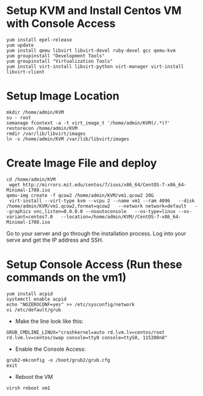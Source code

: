 # Setup KVM and Install Centos VM with Console Access

```
yum install epel-release
yum update
yum install qemu libvirt libvirt-devel ruby-devel gcc qemu-kvm
yum groupinstall "Development Tools"
yum groupinstall "Virtualization Tools"
yum install virt-install libvirt-python virt-manager virt-install libvirt-client
```

# Setup Image Location

```
mkdir /home/admin/KVM
su - root
semanage fcontext -a -t virt_image_t '/home/admin/KVM(/.*)?'
restorecon /home/admin/KVM
rmdir /var/lib/libvirt/images
ln -s /home/admin/KVM /var/lib/libvirt/images
```

# Create Image File and deploy
```
cd /home/admin/KVM
 wget http://mirrors.mit.edu/centos/7/isos/x86_64/CentOS-7-x86_64-Minimal-1708.iso
qemu-img create -f qcow2 /home/admin/KVM/vm1.qcow2 20G
 virt-install --virt-type kvm --vcpu 2 --name vm1 --ram 4096   --disk /home/admin/KVM/vm1.qcow2,format=qcow2   --network network=default   --graphics vnc,listen=0.0.0.0 --noautoconsole   --os-type=linux --os-variant=centos7.0   --location=/home/admin/KVM//CentOS-7-x86_64-Minimal-1708.iso

```
Go to your server and go through the installation process.
Log into your serve and get the IP address and SSH.

# Setup Console Access (Run these commands on the vm1)
```
yum install acpid
systemctl enable acpid
echo "NOZEROCONF=yes" >> /etc/sysconfig/network
vi /etc/default/grub
```
* Make the line look like this:
```
GRUB_CMDLINE_LINUX="crashkernel=auto rd.lvm.lv=centos/root rd.lvm.lv=centos/swap console=tty0 console=ttyS0, 115200n8"
```
* Enable the Console Access:
```
grub2-mkconfig -o /boot/grub2/grub.cfg
exit 
```
* Reboot the VM
```
virsh reboot vm1
```

